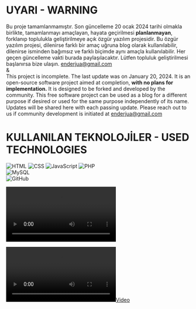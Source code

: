 # UYARI - WARNING

Bu proje tamamlanmamıştır. Son güncelleme 20 ocak 2024 tarihi olmakla birlikte, tamamlanmayı amaçlayan, hayata geçirilmesi **planlanmayan**, forklanıp toplulukla geliştirilmeye açık özgür yazılım projesidir. Bu özgür yazılım projesi, dilenirse farklı bir amaç uğruna blog olarak kullanılabilir, dilenirse isminden bağımsız ve farklı biçimde aynı amaçla kullanılabilir. Her geçen güncelleme vakti burada paylaşılacaktır. Lütfen topluluk geliştirilmesi başlanırsa bize ulaşın.
enderjua@gmail.com
<br>
&
<br>
This project is incomplete. The last update was on January 20, 2024. It is an open-source software project aimed at completion, **with no plans for implementation.** It is designed to be forked and developed by the community. This free software project can be used as a blog for a different purpose if desired or used for the same purpose independently of its name. Updates will be shared here with each passing update. Please reach out to us if community development is initiated at enderjua@gmail.com

# KULLANILAN TEKNOLOJİLER - USED ​​TECHNOLOGIES
![HTML](https://img.shields.io/badge/-HTML-333333?style=flat&logo=HTML5)
![CSS](https://img.shields.io/badge/-CSS-333333?style=flat&logo=CSS3&logoColor=1572B6)
![JavaScript](https://img.shields.io/badge/-JavaScript-333333?style=flat&logo=javascript)
![PHP](https://img.shields.io/badge/-PHP-333333?style=flat&logo=php)
<br>
![MySQL](https://img.shields.io/badge/-MySQL-333333?style=flat&logo=mysql)
<br>
![GitHub](https://img.shields.io/badge/-GitHub-333333?style=flat&logo=github)

<video controls src="https://raw.githubusercontent.com/Enderjua/hatayanarsi/main/hatayanarsi.mp4"></video>

[![Video](https://raw.githubusercontent.com/Enderjua/hatayanarsi/main/hatayanarsi.mp4)](https://raw.githubusercontent.com/Enderjua/hatayanarsi/main/hatayanarsi.mp4)
